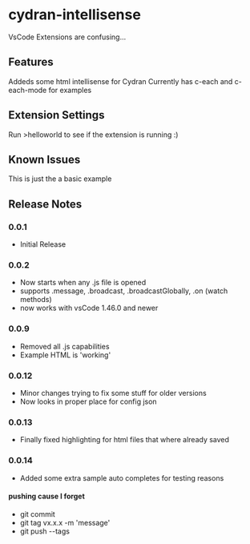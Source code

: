 # cydran-intellisense

VsCode Extensions are confusing...

## Features

Addeds some html intellisense for Cydran
Currently has c-each and c-each-mode for examples

## Extension Settings

Run >helloworld to see if the extension is running :)

## Known Issues

This is just the a basic example

## Release Notes

### 0.0.1   
- Initial Release
### 0.0.2   
- Now starts when any .js file is opened  
- supports .message, .broadcast, .broadcastGlobally, .on (watch methods)  
- now works with vsCode 1.46.0 and newer  
### 0.0.9  
- Removed all .js capabilities
- Example HTML is 'working'
### 0.0.12
- Minor changes trying to fix some stuff for older versions
- Now looks in proper place for config json
### 0.0.13
- Finally fixed highlighting for html files that where already saved
### 0.0.14
- Added some extra sample auto completes for testing reasons

#### pushing cause I forget
- git commit
- git tag vx.x.x -m 'message'
- git push --tags


